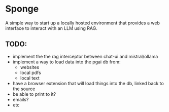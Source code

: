 # Sponge

A simple way to start up a locally hosted environment that provides a web interface to interact with an LLM using RAG.

## TODO:
* implement the the rag interceptor between chat-ui and mistral/ollama
* implement a way to load data into the pgai db from:
  * websites
  * local pdfs
  * local text
* have a browser extension that will load things into the db, linked back to the source
* be able to print to it?
* emails?
* etc

